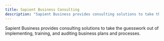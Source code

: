 ```yaml
---
title: Sapient Business Consulting
description: "Sapient Business provides consulting solutions to take the guesswork out of implementing, training, and auditing business plans and processes."
---
```


Sapient Business provides consulting solutions to take the guesswork out of implementing, training, and auditing business plans and processes.
